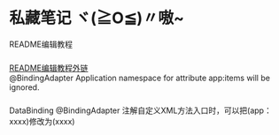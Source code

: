 私藏笔记  ヾ(≧O≦)〃嗷~
=
README编辑教程
###
[README编辑教程外链](https://blog.csdn.net/luofeixiongsix/article/details/80841575 "教程外链")
</br>
@BindingAdapter  Application namespace for attribute app:items will be ignored.
###
DataBinding @BindingAdapter  注解自定义XML方法入口时，可以把(app：xxxx)修改为(xxxx)


